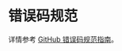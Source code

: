 错误码规范 
==========================



详情参考 [GitHub 错误码规范指南](https://github.com/oceanbase/oceanbase/blob/master/src/share/ob_errno.cpp)。
